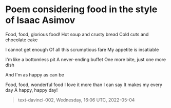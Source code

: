 # Poem considering food in the style of Isaac Asimov



Food, food, glorious food!
Hot soup and crusty bread
Cold cuts and chocolate cake

I cannot get enough
Of all this scrumptious fare
My appetite is insatiable

I'm like a bottomless pit
A never-ending buffet
One more bite, just one more dish

And I'm as happy as can be

Food, food, wonderful food
I love it more than I can say
It makes my every day
A happy, happy day!

> text-davinci-002, Wednesday, 16:06 UTC, 2022-05-04
